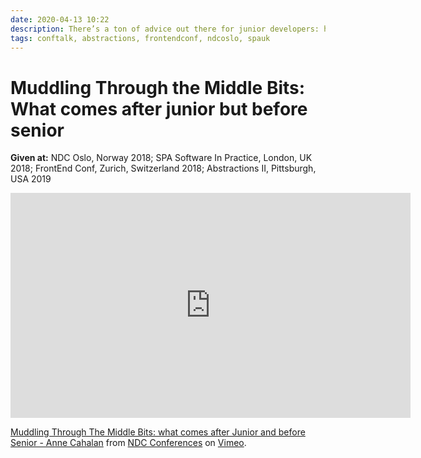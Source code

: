 ```yaml
---
date: 2020-04-13 10:22
description: There’s a ton of advice out there for junior developers: how to grow your skills, how to contribute effectively without a lot of experience, how to ask good questions. Likewise, there’s a lot of good advice for senior developers on how lead and mentor effectively and how to leverage their knowledge and experience. Left out are the people in between those two extremes: the developers who aren’t junior anymore, but haven’t risen to truly “senior developer” status.How do you get from junior to senior? Perhaps it's just a matter of time: Junior Dev + 5 years = Senior Dev? Is it some combination of depth and breadth of knowledge? Are team skills or technical ones the most important in this transition? How do you know you've crossed into senior territory? For that matter, how do you know you're no longer a junior? Let’s explore this squishy middle area, its landmarks and signposts, and try to find a personalized map of the mid-career.
tags: conftalk, abstractions, frontendconf, ndcoslo, spauk 
---
```

# Muddling Through the Middle Bits: What comes after junior but before senior

__Given at:__  NDC Oslo, Norway 2018; SPA Software In Practice, London, UK 2018; FrontEnd Conf, Zurich, Switzerland 2018; Abstractions II, Pittsburgh, USA 2019


<iframe src="https://player.vimeo.com/video/282666828" width="640" height="360" frameborder="0" allow="autoplay; fullscreen" allowfullscreen></iframe>
<p><a href="https://vimeo.com/282666828">Muddling Through The Middle Bits: what comes after Junior and before Senior - Anne Cahalan</a> from <a href="https://vimeo.com/ndcconferences">NDC Conferences</a> on <a href="https://vimeo.com">Vimeo</a>.</p>
